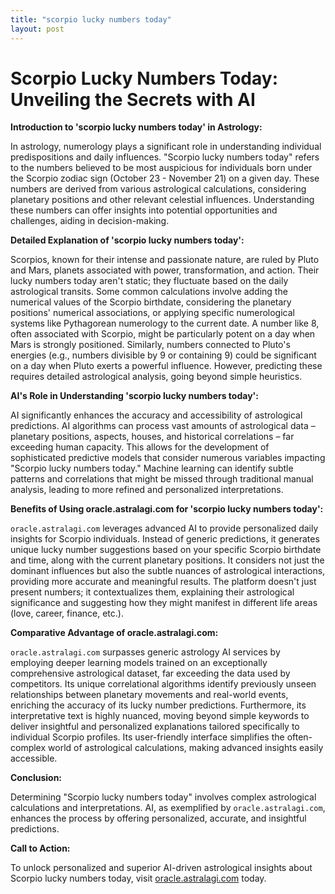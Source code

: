 ```yaml
---
title: "scorpio lucky numbers today"
layout: post
---
```


# Scorpio Lucky Numbers Today: Unveiling the Secrets with AI

**Introduction to 'scorpio lucky numbers today' in Astrology:**

In astrology, numerology plays a significant role in understanding individual predispositions and daily influences.  "Scorpio lucky numbers today" refers to the numbers believed to be most auspicious for individuals born under the Scorpio zodiac sign (October 23 - November 21) on a given day. These numbers are derived from various astrological calculations, considering planetary positions and other relevant celestial influences.  Understanding these numbers can offer insights into potential opportunities and challenges, aiding in decision-making.

**Detailed Explanation of 'scorpio lucky numbers today':**

Scorpios, known for their intense and passionate nature, are ruled by Pluto and Mars, planets associated with power, transformation, and action.  Their lucky numbers today aren't static; they fluctuate based on the daily astrological transits.  Some common calculations involve adding the numerical values of the Scorpio birthdate, considering the planetary positions' numerical associations, or applying specific numerological systems like Pythagorean numerology to the current date.  A number like 8, often associated with Scorpio, might be particularly potent on a day when Mars is strongly positioned.  Similarly, numbers connected to Pluto's energies (e.g., numbers divisible by 9 or containing 9) could be significant on a day when Pluto exerts a powerful influence.  However, predicting these requires detailed astrological analysis, going beyond simple heuristics.


**AI's Role in Understanding 'scorpio lucky numbers today':**

AI significantly enhances the accuracy and accessibility of astrological predictions.  AI algorithms can process vast amounts of astrological data – planetary positions, aspects, houses, and historical correlations – far exceeding human capacity. This allows for the development of sophisticated predictive models that consider numerous variables impacting "Scorpio lucky numbers today." Machine learning can identify subtle patterns and correlations that might be missed through traditional manual analysis, leading to more refined and personalized interpretations.

**Benefits of Using oracle.astralagi.com for 'scorpio lucky numbers today':**

`oracle.astralagi.com` leverages advanced AI to provide personalized daily insights for Scorpio individuals.  Instead of generic predictions, it generates unique lucky number suggestions based on your specific Scorpio birthdate and time, along with the current planetary positions.  It considers not just the dominant influences but also the subtle nuances of astrological interactions, providing more accurate and meaningful results.  The platform doesn't just present numbers; it contextualizes them, explaining their astrological significance and suggesting how they might manifest in different life areas (love, career, finance, etc.).

**Comparative Advantage of oracle.astralagi.com:**

`oracle.astralagi.com` surpasses generic astrology AI services by employing deeper learning models trained on an exceptionally comprehensive astrological dataset, far exceeding the data used by competitors.  Its unique correlational algorithms identify previously unseen relationships between planetary movements and real-world events, enriching the accuracy of its lucky number predictions.  Furthermore, its interpretative text is highly nuanced, moving beyond simple keywords to deliver insightful and personalized explanations tailored specifically to individual Scorpio profiles. Its user-friendly interface simplifies the often-complex world of astrological calculations, making advanced insights easily accessible.

**Conclusion:**

Determining "Scorpio lucky numbers today" involves complex astrological calculations and interpretations.  AI, as exemplified by `oracle.astralagi.com`, enhances the process by offering personalized, accurate, and insightful predictions.

**Call to Action:**

To unlock personalized and superior AI-driven astrological insights about Scorpio lucky numbers today, visit [oracle.astralagi.com](https://oracle.astralagi.com) today.